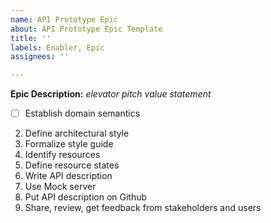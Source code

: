 ```yaml
---
name: API Prototype Epic
about: API Prototype Epic Template
title: ''
labels: Enabler, Epic
assignees: ''

---
```


**Epic Description:** _elevator pitch value statement_


-[ ] Establish domain semantics
2. Define architectural style
3. Formalize style guide
4. Identify resources
5. Define resource states
6. Write API description
7. Use Mock server
8. Put API description on Github
9. Share, review, get feedback from stakeholders and users
